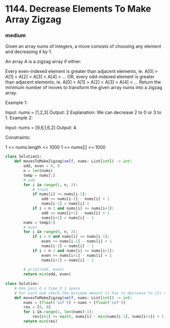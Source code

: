 # 1144. Decrease Elements To Make Array Zigzag
### medium
Given an array nums of integers, a move consists of choosing any element and decreasing it by 1.

An array A is a zigzag array if either:

Every even-indexed element is greater than adjacent elements, ie. A[0] > A[1] < A[2] > A[3] < A[4] > ...
OR, every odd-indexed element is greater than adjacent elements, ie. A[0] < A[1] > A[2] < A[3] > A[4] < ...
Return the minimum number of moves to transform the given array nums into a zigzag array.

 

Example 1:

Input: nums = [1,2,3]
Output: 2
Explanation: We can decrease 2 to 0 or 3 to 1.
Example 2:

Input: nums = [9,6,1,6,2]
Output: 4
 

Constraints:

1 <= nums.length <= 1000
1 <= nums[i] <= 1000

```python
class Solution1:
    def movesToMakeZigzag(self, nums: List[int]) -> int:
        odd, even = 0, 0
        n = len(nums)
        temp = nums[:]
        # odd 
        for i in range(1, n, 2):
            # front
            if nums[i] <= nums[i-1]:
                odd += nums[i-1] - nums[i] + 1
                nums[i-1] = nums[i]-1
            if i < n-1 and nums[i] <= nums[i+1]:
                odd += nums[i+1] - nums[i] + 1
                nums[i+1] = nums[i] - 1
        nums = temp[:]
        # even
        for i in range(0, n, 2):
            if i > 0 and nums[i] <= nums[i-1]:
                even += nums[i-1] - nums[i] + 1
                nums[i-1] = nums[i] - 1
            if i < n-1 and nums[i] <= nums[i+1]:
                even += nums[i+1] - nums[i] + 1
                nums[i+1] = nums[i] - 1
                
        # print(odd, even)
        return min(odd, even)
    
class Solution:
    # One pass O n time O 1 space
    # For each num check the minimum amount it has to decrease to its smallest neighbor(and has to +1). Check it for both odd and even.
    def movesToMakeZigzag(self, nums: List[int]) -> int:    
        nums = [float('inf')] + nums + [float('inf')]
        res = [0, 0]
        for i in range(1, len(nums)-1):
            res[i%2] += max(0, nums[i] - min(nums[i-1], nums[i+1]) + 1)
        return min(res)
```